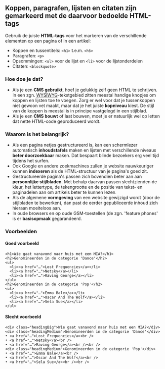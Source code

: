 ## Koppen, paragrafen, lijsten en citaten zijn gemarkeerd met de daarvoor bedoelde HTML-tags

Gebruik de juiste **HTML-tags** voor het markeren van de verschillende elementen op een pagina of in een artikel:

- Koppen en tussentitels: `<h1>` t.e.m. `<h6>` 
- Paragrafen: `<p>`
- Opsommingen: `<ul>` voor de lijst en `<li>` voor de lijstonderdelen
- Citaten: `<blockquote>`

### Hoe doe je dat?

- Als je een **CMS gebruikt**, hoef je gelukkig zelf geen HTML te schrijven. In een zgn. <abbr title="What You See is What You Get" lang="en">WYSIWYG</abbr>-tekstgebied zitten meestal handige knopjes om koppen en lijsten toe te voegen. Zorg er wel voor dat je tussenkoppen niet gewoon vet maakt, maar dat je het juiste **kopniveau** kiest. De stijl van de koppen is meestal is in principe vastgelegd in een stijlblad.
- Als je een **CMS bouwt** of laat bouwen, moet je er natuurlijk wel op letten dat nette HTML-code geproduceerd wordt.

### Waarom is het belangrijk?

- Als een pagina netjes gestructureerd is, kan een schermlezer automatisch **inhoudstafels** maken en lijsten met verschillende niveaus **beter doorzoekbaar** maken. Dat bespaart blinde bezoekers erg veel tijd tijdens het surfen.
- Ook Google en andere zoekmachines zullen je website nauwkeuriger kunnen **indexeren** als de HTML-structuur van je pagina's goed zit.
- Gestructureerde pagina's passen zich bovendien beter aan aan **persoonlijke stijlbladen**. Met behulp daarvan passen slechtzienden de kleur, het lettertype, de tekengrootte en de positie van tekst- en paginadelen aan om artikels beter te kunnen lezen.
- Als de algemene **vormgeving** van een website gewijzigd wordt (door de stijlbladen te bewerken), dan past de eerder gepubliceerde inhoud zich hieraan moeiteloos aan.
- In oude browsers en op oude GSM-toestellen (de zgn. 'feature phones' is er **basisopmaak** gegarandeerd.

### Voorbeelden

#### Goed voorbeeld

    <h1>Wie gaat vanavond naar huis met een MIA?</h1>
    <h2>Genomineerden in de categorie 'Dance'</h2>
    <ul>
      <li><a href="…">Lost Frequencies</a></li>
      <li><a href="…">Netsky</a></li>
      <li><a href="…">Raving George</a></li>
    </ul>
    <h2>Genomineerden in de categorie 'Pop'</h2>
    <ul>
      <li><a href="…">Emma Bale</a></li>
      <li><a href="…">Oscar And The Wolf</a></li>
      <li><a href="…">Sela Sue</a></li>
    </ul>

#### Slecht voorbeeld

    <div class="headingBig">Wie gaat vanavond naar huis met een MIA?</div>
    <div class="headingMedium">Genomineerden in de categorie 'Dance'</div>
    • <a href="…">Lost Frequencies</a><br />
    • <a href="…">Netsky</a><br />
    • <a href="…">Raving George</a><br /><br />
    <div class="headingMedium">Genomineerden in de categorie 'Pop'</div>
    • <a href="…">Emma Bale</a><br />
    • <a href="…">Oscar And The Wolf</a><br />
    • <a href="…">Sela Sue</a><br /><br />